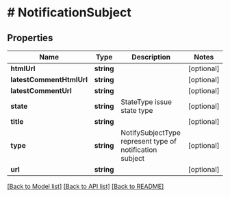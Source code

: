 # # NotificationSubject

## Properties

Name | Type | Description | Notes
------------ | ------------- | ------------- | -------------
**htmlUrl** | **string** |  | [optional]
**latestCommentHtmlUrl** | **string** |  | [optional]
**latestCommentUrl** | **string** |  | [optional]
**state** | **string** | StateType issue state type | [optional]
**title** | **string** |  | [optional]
**type** | **string** | NotifySubjectType represent type of notification subject | [optional]
**url** | **string** |  | [optional]

[[Back to Model list]](../../README.md#models) [[Back to API list]](../../README.md#endpoints) [[Back to README]](../../README.md)
